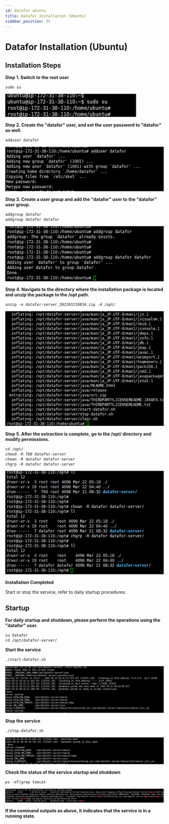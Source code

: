 ```yaml
---
id: datafor-ubuntu
title: Datafor Installation (Ubuntu)
sidebar_position: 35
---
```


# Datafor Installation (Ubuntu)
## Installation Steps

**Step 1. Switch to the root user**

```
sudo su  
```

<div align="left"><img src="../../../../../static/img/datafor/setup/image-20220829171526492.png"  /></div>

**Step 2. Create the "datafor" user, and set the user password to "datafor" as well.**

```
adduser datafor
```

<div align="left"><img src="../../../../../static/img/datafor/setup/image-20220829171542736.png"  /></div>

**Step 3. Create a user group and add the "datafor" user to the "datafor" user group.**

```
addgroup datafor
addgroup datafor datafor
```

<div align="left"><img src="../../../../../static/img/datafor/setup/image-20220829171600582.png"  /></div>

**Step 4. Navigate to the directory where the installation package is located and unzip the package to the /opt path.**

```
unzip -o datafor-server_202203210834.zip -d /opt/
```

<div align="left"><img src="../../../../../static/img/datafor/setup/image-20220829171613825.png"  /></div>

**Step 5. After the extraction is complete, go to the /opt/ directory and modify permissions.**

```
cd /opt/
chmod -R 700 datafor-server
chown -R datafor datafor-server
chgrp -R datafor datafor-server
```

<div align="left"><img src="../../../../../static/img/datafor/setup/image-20220829171632512.png"  /></div>

**Installation Completed**

Start or stop the service, refer to daily startup procedures.

## Startup

**For daily startup and shutdown, please perform the operations using the "datafor" user.**

```
su datafor
cd /opt/datafor-server/
```

**Start the service**

```
./start-datafor.sh
```

<div align="left"><img src="../../../../../static/img/datafor/setup/image-20220829171648174.png"  /></div>

**Stop the service**

```
./stop-datafor.sh
```

<div align="left"><img src="../../../../../static/img/datafor/setup/image-20220829171701208.png"  /></div>

**Check the status of the service startup and shutdown**

```
ps -ef|grep tomcat
```

<div align="left"><img src="../../../../../static/img/datafor/setup/image-20220829171716368.png"  /></div>

**If the command outputs as above, it indicates that the service is in a running state.**